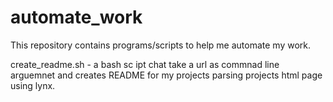 # automate_work

This repository contains programs/scripts to help me automate my work.

create_readme.sh - a bash sc ipt chat take a url as commnad line arguemnet and
		 creates README for my projects parsing projects html page using lynx.

